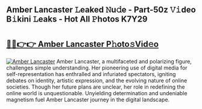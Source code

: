 ## Amber Lancaster 𝙻eaked 𝙽u𝚍e - Part-50z 𝚅𝚒deo B𝚒kini 𝙻eaks - Hot All 𝙿hotos K7Y29

# <h2><a href="http://ld1x07v.urlbe.top/?page=Amber+Lancaster">🔗🔗👉👉 Amber Lancaster P𝚑oto𝚜Vid𝚎o</a></h2>

[![Amber Lancaster](https://i.imgur.com/eBuTRDB.gif)](http://ld1x07v.urlbe.top/?page=Amber+Lancaster)
Amber Lancaster, a multifaceted and polarizing figure, challenges simple understanding. Her pioneering use of digital media for self-representation has enthralled and infuriated spectators, igniting debates on identity, artistic expression, and the evolving nature of online societies. Though her future plans are unclear, her role in redefining the online world is unquestionable. Unyielding determination and undeniable magnetism fuel Amber Lancaster journey in the digital landscape.
